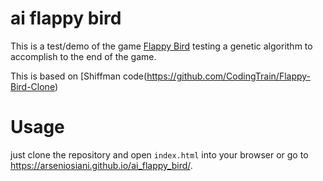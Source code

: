 # ai flappy bird
This is a test/demo of the game [Flappy Bird](https://flappybird.io/) testing a genetic algorithm to accomplish to the end of the game.

This is based on [Shiffman code(https://github.com/CodingTrain/Flappy-Bird-Clone)

# Usage
just clone the repository and open `index.html` into your browser or go to https://arseniosiani.github.io/ai_flappy_bird/.